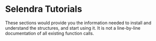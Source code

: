 # Selendra Tutorials

These sections would provide you the information needed to install and understand the structures, and start using it. It is not a line-by-line documentation of all existing function calls.